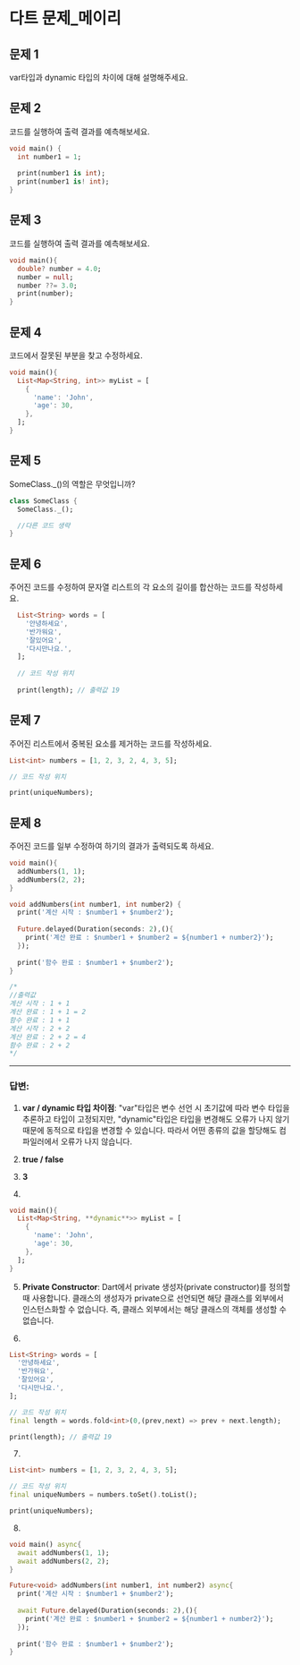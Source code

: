 # 다트 문제_메이리

## 문제 1
var타입과 dynamic 타입의 차이에 대해 설명해주세요.

## 문제 2
코드를 실행하여 출력 결과를 예측해보세요.

```dart
void main() {
  int number1 = 1;
  
  print(number1 is int);
  print(number1 is! int);
}
```

## 문제 3
코드를 실행하여 출력 결과를 예측해보세요.

```dart
void main(){
  double? number = 4.0;
  number = null;
  number ??= 3.0;
  print(number);
}
```

## 문제 4
코드에서 잘못된 부분을 찾고 수정하세요.

```dart
void main(){
  List<Map<String, int>> myList = [
    {
      'name': 'John',
      'age': 30,
    },
  ];
}
```

## 문제 5
SomeClass._()의 역할은 무엇입니까?

```dart
class SomeClass {
  SomeClass._();

  //다른 코드 생략
}
```

## 문제 6
주어진 코드를 수정하여 문자열 리스트의 각 요소의 길이를 합산하는 코드를 작성하세요.

```dart
  List<String> words = [
    '안녕하세요',
    '반가워요',
    '잘있어요',
    '다시만나요.',
  ];
  
  // 코드 작성 위치
  
  print(length); // 출력값 19
```

## 문제 7
주어진 리스트에서 중복된 요소를 제거하는 코드를 작성하세요.

```dart
List<int> numbers = [1, 2, 3, 2, 4, 3, 5];

// 코드 작성 위치

print(uniqueNumbers);
```

## 문제 8
주어진 코드를 일부 수정하여 하기의 결과가 출력되도록 하세요.

```dart
void main(){
  addNumbers(1, 1);
  addNumbers(2, 2);
}

void addNumbers(int number1, int number2) {
  print('계산 시작 : $number1 + $number2');
  
  Future.delayed(Duration(seconds: 2),(){
    print('계산 완료 : $number1 + $number2 = ${number1 + number2}');
  });
  
  print('함수 완료 : $number1 + $number2');
}

/*
//출력값
계산 시작 : 1 + 1
계산 완료 : 1 + 1 = 2
함수 완료 : 1 + 1
계산 시작 : 2 + 2
계산 완료 : 2 + 2 = 4
함수 완료 : 2 + 2
*/
```
---

### 답변:

1. **var / dynamic 타입 차이점**: 
    "var"타입은 변수 선언 시 초기값에 따라 변수 타입을 추론하고 타입이 고정되지만, "dynamic"타입은 타입을 변경해도 오류가 나지 않기 때문에 동적으로 타입을 변경할 수 있습니다. 따라서 어떤 종류의 값을 할당해도 컴파일러에서 오류가 나지 않습니다. 

2. **true / false**
   
3. **3**

4. 
  ```dart
  void main(){
    List<Map<String, **dynamic**>> myList = [
      {
        'name': 'John',
        'age': 30,
      },
    ];
  }
  ```

5. **Private Constructor**:
    Dart에서 private 생성자(private constructor)를 정의할 때 사용합니다. 클래스의 생성자가 private으로 선언되면 해당 클래스를 외부에서 인스턴스화할 수 없습니다. 즉, 클래스 외부에서는 해당 클래스의 객체를 생성할 수 없습니다.

6. 
  ```dart
  List<String> words = [
    '안녕하세요',
    '반가워요',
    '잘있어요',
    '다시만나요.',
  ];
  
  // 코드 작성 위치
  final length = words.fold<int>(0,(prev,next) => prev + next.length);
  
  print(length); // 출력값 19
  ```

7. 
  ```dart
  List<int> numbers = [1, 2, 3, 2, 4, 3, 5];
  
  // 코드 작성 위치
  final uniqueNumbers = numbers.toSet().toList();
  
  print(uniqueNumbers);
  ```


8. 
  ```dart
  void main() async{
    await addNumbers(1, 1);
    await addNumbers(2, 2);
  }
  
  Future<void> addNumbers(int number1, int number2) async{
    print('계산 시작 : $number1 + $number2');
    
    await Future.delayed(Duration(seconds: 2),(){
      print('계산 완료 : $number1 + $number2 = ${number1 + number2}');
    });
    
    print('함수 완료 : $number1 + $number2');
  }
  ```


